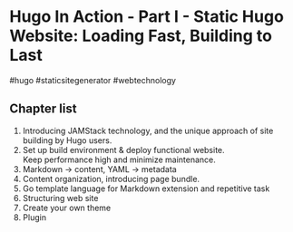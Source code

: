 # Hugo In Action - Part I - Static Hugo Website: Loading Fast, Building to Last

#hugo #staticsitegenerator #webtechnology

## Chapter list
1. Introducing JAMStack technology, and the unique approach of site building by Hugo users.
2. Set up build environment & deploy functional website.  
     Keep performance high and minimize maintenance.
3. Markdown → content, YAML → metadata
4. Content organization, introducing page bundle.
5. Go template language for Markdown extension and repetitive task
6. Structuring web site
7. Create your own theme
8. Plugin
